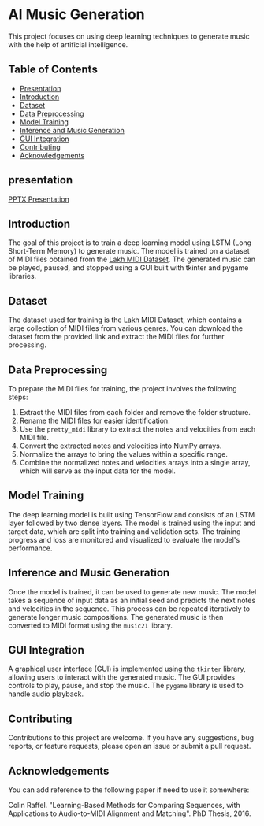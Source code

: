 # AI Music Generation

This project focuses on using deep learning techniques to generate music with the help of artificial intelligence.

## Table of Contents
- [Presentation](#presentation)
- [Introduction](#introduction)
- [Dataset](#dataset)
- [Data Preprocessing](#data-preprocessing)
- [Model Training](#model-training)
- [Inference and Music Generation](#inference-and-music-generation)
- [GUI Integration](#gui-integration)
- [Contributing](#contributing)
- [Acknowledgements](#acknowledgements)

## presentation
[PPTX Presentation](https://github.com/Rich627/AI-music/blob/main/Project.pptx)

## Introduction

The goal of this project is to train a deep learning model using LSTM (Long Short-Term Memory) to generate music. The model is trained on a dataset of MIDI files obtained from the [Lakh MIDI Dataset](https://www.kaggle.com/datasets/imsparsh/lakh-midi-clean?resource=download). The generated music can be played, paused, and stopped using a GUI built with tkinter and pygame libraries.

## Dataset

The dataset used for training is the Lakh MIDI Dataset, which contains a large collection of MIDI files from various genres. You can download the dataset from the provided link and extract the MIDI files for further processing.

## Data Preprocessing

To prepare the MIDI files for training, the project involves the following steps:

1. Extract the MIDI files from each folder and remove the folder structure.
2. Rename the MIDI files for easier identification.
3. Use the `pretty_midi` library to extract the notes and velocities from each MIDI file.
4. Convert the extracted notes and velocities into NumPy arrays.
5. Normalize the arrays to bring the values within a specific range.
6. Combine the normalized notes and velocities arrays into a single array, which will serve as the input data for the model.

## Model Training

The deep learning model is built using TensorFlow and consists of an LSTM layer followed by two dense layers. The model is trained using the input and target data, which are split into training and validation sets. The training progress and loss are monitored and visualized to evaluate the model's performance.

## Inference and Music Generation

Once the model is trained, it can be used to generate new music. The model takes a sequence of input data as an initial seed and predicts the next notes and velocities in the sequence. This process can be repeated iteratively to generate longer music compositions. The generated music is then converted to MIDI format using the `music21` library.

## GUI Integration

A graphical user interface (GUI) is implemented using the `tkinter` library, allowing users to interact with the generated music. The GUI provides controls to play, pause, and stop the music. The `pygame` library is used to handle audio playback.

## Contributing

Contributions to this project are welcome. If you have any suggestions, bug reports, or feature requests, please open an issue or submit a pull request.

## Acknowledgements

You can add reference to the following paper if need to use it somewhere:

Colin Raffel. "Learning-Based Methods for Comparing Sequences, with Applications to Audio-to-MIDI Alignment and Matching". PhD Thesis, 2016.
